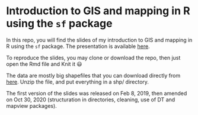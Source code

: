 # Introduction to GIS and mapping in R using the `sf` package

In this repo, you will find the slides of my introduction to GIS and mapping in R using the `sf` package. The presentation is available [here](https://oliviergimenez.github.io/intro_spatialR/).

To reproduce the slides, you may clone or download the repo, then just open the Rmd file and Knit it :smiley: 

The data are mostly big shapefiles that you can download directly from [here](https://mycore.core-cloud.net/index.php/s/4xknhWGhp2PqRsJ). Unzip the file, and put everything in a shp/ directory. 

The first version of the slides was released on Feb 8, 2019, then amended on Oct 30, 2020 (structuration in directories, cleaning, use of DT and mapview packages).
